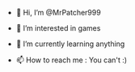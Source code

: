 - 👋 Hi, I’m @MrPatcher999
- 👀 I’m interested in games
- 🌱 I’m currently learning anything

- 📫 How to reach me : You can't :) 


<!---
MrPatcher999/MrPatcher999 is a ✨ special ✨ repository because its `README.md` (this file) appears on your GitHub profile.
You can click the Preview link to take a look at your changes.
--->
